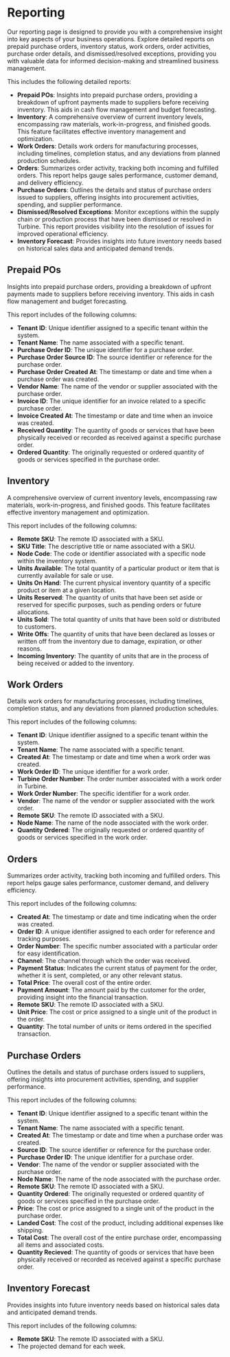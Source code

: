 # Reporting 

Our reporting page is designed to provide you with a comprehensive insight into key aspects of your business operations. 
Explore detailed reports on prepaid purchase orders, inventory status, work orders, order activities, purchase order details, and dismissed/resolved exceptions, providing you with valuable data for informed decision-making and streamlined business management.

This includes the following detailed reports:

* **Prepaid POs**: Insights into prepaid purchase orders, providing a breakdown of upfront payments made to suppliers before receiving inventory. This aids in cash flow management and budget forecasting.
 * **Inventory**: A comprehensive overview of current inventory levels, encompassing raw materials, work-in-progress, and finished goods. This feature facilitates effective inventory management and optimization.
 * **Work Orders**: Details work orders for manufacturing processes, including timelines, completion status, and any deviations from planned production schedules.
 * **Orders**: Summarizes order activity, tracking both incoming and fulfilled orders. This report helps gauge sales performance, customer demand, and delivery efficiency.
 * **Purchase Orders**: Outlines the details and status of purchase orders issued to suppliers, offering insights into procurement activities, spending, and supplier performance.
 * **Dismissed/Resolved Exceptions**: Monitor exceptions within the supply chain or production process that have been dismissed or resolved in Turbine. This report provides visibility into the resolution of issues for improved operational efficiency.
 * **Inventory Forecast**: Provides insights into future inventory needs based on historical sales data and anticipated demand trends.

## Prepaid POs

Insights into prepaid purchase orders, providing a breakdown of upfront payments made to suppliers before receiving inventory. This aids in cash flow management and budget forecasting.

This report includes of the following columns:

* **Tenant ID**: Unique identifier assigned to a specific tenant within the system.
* **Tenant Name**: The name associated with a specific tenant.
* **Purchase Order ID**: The unique identifier for a purchase order.
* **Purchase Order Source ID**: The source identifier or reference for the purchase order.
* **Purchase Order Created At**: The timestamp or date and time when a purchase order was created.
* **Vendor Name**: The name of the vendor or supplier associated with the purchase order.
* **Invoice ID**: The unique identifier for an invoice related to a specific purchase order.
* **Invoice Created At**: The timestamp or date and time when an invoice was created.
* **Received Quantity**: The quantity of goods or services that have been physically received or recorded as received against a specific purchase order.
* **Ordered Quantity**: The originally requested or ordered quantity of goods or services specified in the purchase order.

## Inventory

A comprehensive overview of current inventory levels, encompassing raw materials, work-in-progress, and finished goods. This feature facilitates effective inventory management and optimization.

This report includes of the following columns:

* **Remote SKU**: The remote ID associated with a SKU. 
* **SKU Title**: The descriptive title or name associated with a SKU.
* **Node Code**: The code or identifier associated with a specific node within the inventory system.
* **Units Available**: The total quantity of a particular product or item that is currently available for sale or use.
* **Units On Hand**: The current physical inventory quantity of a specific product or item at a given location.
* **Units Reserved**: The quantity of units that have been set aside or reserved for specific purposes, such as pending orders or future allocations.
* **Units Sold**: The total quantity of units that have been sold or distributed to customers. 
* **Write Offs**: The quantity of units that have been declared as losses or written off from the inventory due to damage, expiration, or other reasons.
* **Incoming Inventory**: The quantity of units that are in the process of being received or added to the inventory.

## Work Orders

Details work orders for manufacturing processes, including timelines, completion status, and any deviations from planned production schedules.

This report includes of the following columns:

* **Tenant ID**: Unique identifier assigned to a specific tenant within the system.
* **Tenant Name**: The name associated with a specific tenant.
* **Created At**: The timestamp or date and time when a work order was created.
* **Work Order ID**: The unique identifier for a work order.
* **Turbine Order Number**: The order number associated with a work order in Turbine.
* **Work Order Number**: The specific identifier for a work order.
* **Vendor**: The name of the vendor or supplier associated with the work order.
* **Remote SKU**: The remote ID associated with a SKU. 
* **Node Name**: The name of the node associated with the work order.
* **Quantity Ordered**: The originally requested or ordered quantity of goods or services specified in the work order.

## Orders

Summarizes order activity, tracking both incoming and fulfilled orders. This report helps gauge sales performance, customer demand, and delivery efficiency.

This report includes of the following columns:

* **Created At**: The timestamp or date and time indicating when the order was created.
* **Order ID**: A unique identifier assigned to each order for reference and tracking purposes.
* **Order Number**: The specific number associated with a particular order for easy identification.
* **Channel**: The channel through which the order was received.
* **Payment Status**: Indicates the current status of payment for the order, whether it is sent, completed, or any other relevant status.
* **Total Price**: The overall cost of the entire order.
* **Payment Amount**: The amount paid by the customer for the order, providing insight into the financial transaction.
* **Remote SKU**: The remote ID associated with a SKU. 
* **Unit Price**: The cost or price assigned to a single unit of the product in the order.
* **Quantity**: The total number of units or items ordered in the specified transaction.
  
## Purchase Orders

Outlines the details and status of purchase orders issued to suppliers, offering insights into procurement activities, spending, and supplier performance.

This report includes of the following columns:

* **Tenant ID**: Unique identifier assigned to a specific tenant within the system.
* **Tenant Name**: The name associated with a specific tenant.
* **Created At**: The timestamp or date and time when a purchase order was created.
* **Source ID**: The source identifier or reference for the purchase order.
* **Purchase Order ID**: The unique identifier for a purchase order.
* **Vendor**: The name of the vendor or supplier associated with the purchase order.
* **Node Name**: The name of the node associated with the purchase order.
* **Remote SKU**: The remote ID associated with a SKU.
* **Quantity Ordered**: The originally requested or ordered quantity of goods or services specified in the purchase order.
* **Price**: The cost or price assigned to a single unit of the product in the purchase order.
* **Landed Cost**: The cost of the product, including additional expenses like shipping.
* **Total Cost**: The overall cost of the entire purchase order, encompassing all items and associated costs.
* **Quantity Recieved**: The quantity of goods or services that have been physically received or recorded as received against a specific purchase order.

## Inventory Forecast

Provides insights into future inventory needs based on historical sales data and anticipated demand trends.

This report includes of the following columns:

* **Remote SKU**: The remote ID associated with a SKU.
* The projected demand for each week.
